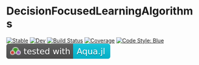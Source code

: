 # DecisionFocusedLearningAlgorithms

[![Stable](https://img.shields.io/badge/docs-stable-blue.svg)](https://JuliaDecisionFocusedLearning.github.io/DecisionFocusedLearningAlgorithms.jl/stable/)
[![Dev](https://img.shields.io/badge/docs-dev-blue.svg)](https://JuliaDecisionFocusedLearning.github.io/DecisionFocusedLearningAlgorithms.jl/dev/)
[![Build Status](https://github.com/JuliaDecisionFocusedLearning/DecisionFocusedLearningAlgorithms.jl/actions/workflows/CI.yml/badge.svg?branch=main)](https://github.com/JuliaDecisionFocusedLearning/DecisionFocusedLearningAlgorithms.jl/actions/workflows/CI.yml?query=branch%3Amain)
[![Coverage](https://codecov.io/gh/JuliaDecisionFocusedLearning/DecisionFocusedLearningAlgorithms.jl/branch/main/graph/badge.svg)](https://codecov.io/gh/JuliaDecisionFocusedLearning/DecisionFocusedLearningAlgorithms.jl)
[![Code Style: Blue](https://img.shields.io/badge/code%20style-blue-4495d1.svg)](https://github.com/invenia/BlueStyle)
[![Aqua](https://raw.githubusercontent.com/JuliaTesting/Aqua.jl/master/badge.svg)](https://github.com/JuliaTesting/Aqua.jl)
